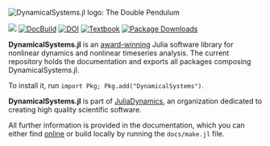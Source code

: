 ![DynamicalSystems.jl logo: The Double Pendulum](https://i.imgur.com/nFQFdB0.gif)

[![](https://img.shields.io/badge/docs-online-blue.svg)](https://JuliaDynamics.github.io/DynamicalSystems.jl/dev)
[![DocBuild](https://github.com/juliadynamics/DynamicalSystems.jl/workflows/CI/badge.svg)](https://github.com/JuliaDynamics/DynamicalSystems.jl/actions)
[![DOI](http://joss.theoj.org/papers/10.21105/joss.00598/status.svg)](https://doi.org/10.21105/joss.00598)
[![Textbook](https://img.shields.io/badge/Textbook-10.1007%2F978--3--030--91032--7-purple)](https://link.springer.com/book/10.1007/978-3-030-91032-7)
[![Package Downloads](https://shields.io/endpoint?url=https://pkgs.genieframework.com/api/v1/badge/DynamicalSystems)](https://pkgs.genieframework.com?packages=DynamicalSystems)

**DynamicalSystems.jl** is an [award-winning](https://dsweb.siam.org/The-Magazine/Article/winners-of-the-dsweb-2018-software-contest) Julia software library for nonlinear dynamics and nonlinear timeseries analysis. The current repository holds the documentation and exports all packages composing DynamicalSystems.jl.

To install it, run `import Pkg; Pkg.add("DynamicalSystems")`.

**DynamicalSystems.jl** is part of [JuliaDynamics](https://juliadynamics.github.io/JuliaDynamics/), an organization dedicated to creating high quality scientific software.

All further information is provided in the documentation, which you can either find [online](https://juliadynamics.github.io/DynamicalSystems.jl/dev/) or build locally by running the `docs/make.jl` file.
